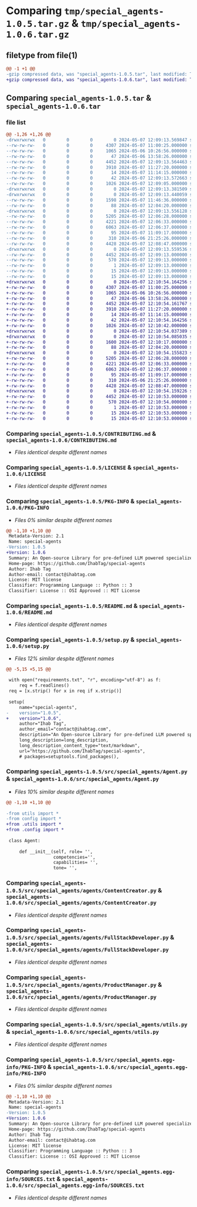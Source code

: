 # Comparing `tmp/special_agents-1.0.5.tar.gz` & `tmp/special_agents-1.0.6.tar.gz`

## filetype from file(1)

```diff
@@ -1 +1 @@
-gzip compressed data, was "special_agents-1.0.5.tar", last modified: Tue May  7 12:09:13 2024, max compression
+gzip compressed data, was "special_agents-1.0.6.tar", last modified: Tue May  7 12:10:54 2024, max compression
```

## Comparing `special_agents-1.0.5.tar` & `special_agents-1.0.6.tar`

### file list

```diff
@@ -1,26 +1,26 @@
-drwxrwxrwx   0        0        0        0 2024-05-07 12:09:13.569847 special_agents-1.0.5/
--rw-rw-rw-   0        0        0     4307 2024-05-07 11:00:25.000000 special_agents-1.0.5/CONTRIBUTING.md
--rw-rw-rw-   0        0        0     1065 2024-05-06 10:26:56.000000 special_agents-1.0.5/LICENSE
--rw-rw-rw-   0        0        0       47 2024-05-06 13:58:26.000000 special_agents-1.0.5/MANIFEST.in
--rw-rw-rw-   0        0        0     4452 2024-05-07 12:09:13.564463 special_agents-1.0.5/PKG-INFO
--rw-rw-rw-   0        0        0     3910 2024-05-07 11:27:20.000000 special_agents-1.0.5/README.md
--rw-rw-rw-   0        0        0       14 2024-05-07 11:14:15.000000 special_agents-1.0.5/requirements.txt
--rw-rw-rw-   0        0        0       42 2024-05-07 12:09:13.572663 special_agents-1.0.5/setup.cfg
--rw-rw-rw-   0        0        0     1026 2024-05-07 12:09:05.000000 special_agents-1.0.5/setup.py
-drwxrwxrwx   0        0        0        0 2024-05-07 12:09:13.381509 special_agents-1.0.5/src/
-drwxrwxrwx   0        0        0        0 2024-05-07 12:09:13.440059 special_agents-1.0.5/src/special_agents/
--rw-rw-rw-   0        0        0     1598 2024-05-07 11:46:36.000000 special_agents-1.0.5/src/special_agents/Agent.py
--rw-rw-rw-   0        0        0       88 2024-05-07 12:04:20.000000 special_agents-1.0.5/src/special_agents/__init__.py
-drwxrwxrwx   0        0        0        0 2024-05-07 12:09:13.556128 special_agents-1.0.5/src/special_agents/agents/
--rw-rw-rw-   0        0        0     5205 2024-05-07 12:06:28.000000 special_agents-1.0.5/src/special_agents/agents/ContentCreator.py
--rw-rw-rw-   0        0        0     4221 2024-05-07 12:06:33.000000 special_agents-1.0.5/src/special_agents/agents/FullStackDeveloper.py
--rw-rw-rw-   0        0        0     6063 2024-05-07 12:06:37.000000 special_agents-1.0.5/src/special_agents/agents/ProductManager.py
--rw-rw-rw-   0        0        0       95 2024-05-07 11:09:17.000000 special_agents-1.0.5/src/special_agents/agents/__init__.py
--rw-rw-rw-   0        0        0      310 2024-05-06 21:25:26.000000 special_agents-1.0.5/src/special_agents/config.py
--rw-rw-rw-   0        0        0     4428 2024-05-07 12:08:47.000000 special_agents-1.0.5/src/special_agents/utils.py
-drwxrwxrwx   0        0        0        0 2024-05-07 12:09:13.559536 special_agents-1.0.5/src/special_agents.egg-info/
--rw-rw-rw-   0        0        0     4452 2024-05-07 12:09:13.000000 special_agents-1.0.5/src/special_agents.egg-info/PKG-INFO
--rw-rw-rw-   0        0        0      570 2024-05-07 12:09:13.000000 special_agents-1.0.5/src/special_agents.egg-info/SOURCES.txt
--rw-rw-rw-   0        0        0        1 2024-05-07 12:09:13.000000 special_agents-1.0.5/src/special_agents.egg-info/dependency_links.txt
--rw-rw-rw-   0        0        0       15 2024-05-07 12:09:13.000000 special_agents-1.0.5/src/special_agents.egg-info/requires.txt
--rw-rw-rw-   0        0        0       15 2024-05-07 12:09:13.000000 special_agents-1.0.5/src/special_agents.egg-info/top_level.txt
+drwxrwxrwx   0        0        0        0 2024-05-07 12:10:54.164256 special_agents-1.0.6/
+-rw-rw-rw-   0        0        0     4307 2024-05-07 11:00:25.000000 special_agents-1.0.6/CONTRIBUTING.md
+-rw-rw-rw-   0        0        0     1065 2024-05-06 10:26:56.000000 special_agents-1.0.6/LICENSE
+-rw-rw-rw-   0        0        0       47 2024-05-06 13:58:26.000000 special_agents-1.0.6/MANIFEST.in
+-rw-rw-rw-   0        0        0     4452 2024-05-07 12:10:54.161767 special_agents-1.0.6/PKG-INFO
+-rw-rw-rw-   0        0        0     3910 2024-05-07 11:27:20.000000 special_agents-1.0.6/README.md
+-rw-rw-rw-   0        0        0       14 2024-05-07 11:14:15.000000 special_agents-1.0.6/requirements.txt
+-rw-rw-rw-   0        0        0       42 2024-05-07 12:10:54.164256 special_agents-1.0.6/setup.cfg
+-rw-rw-rw-   0        0        0     1026 2024-05-07 12:10:42.000000 special_agents-1.0.6/setup.py
+drwxrwxrwx   0        0        0        0 2024-05-07 12:10:54.037389 special_agents-1.0.6/src/
+drwxrwxrwx   0        0        0        0 2024-05-07 12:10:54.085035 special_agents-1.0.6/src/special_agents/
+-rw-rw-rw-   0        0        0     1600 2024-05-07 12:10:17.000000 special_agents-1.0.6/src/special_agents/Agent.py
+-rw-rw-rw-   0        0        0       88 2024-05-07 12:04:20.000000 special_agents-1.0.6/src/special_agents/__init__.py
+drwxrwxrwx   0        0        0        0 2024-05-07 12:10:54.155823 special_agents-1.0.6/src/special_agents/agents/
+-rw-rw-rw-   0        0        0     5205 2024-05-07 12:06:28.000000 special_agents-1.0.6/src/special_agents/agents/ContentCreator.py
+-rw-rw-rw-   0        0        0     4221 2024-05-07 12:06:33.000000 special_agents-1.0.6/src/special_agents/agents/FullStackDeveloper.py
+-rw-rw-rw-   0        0        0     6063 2024-05-07 12:06:37.000000 special_agents-1.0.6/src/special_agents/agents/ProductManager.py
+-rw-rw-rw-   0        0        0       95 2024-05-07 11:09:17.000000 special_agents-1.0.6/src/special_agents/agents/__init__.py
+-rw-rw-rw-   0        0        0      310 2024-05-06 21:25:26.000000 special_agents-1.0.6/src/special_agents/config.py
+-rw-rw-rw-   0        0        0     4428 2024-05-07 12:08:47.000000 special_agents-1.0.6/src/special_agents/utils.py
+drwxrwxrwx   0        0        0        0 2024-05-07 12:10:54.159226 special_agents-1.0.6/src/special_agents.egg-info/
+-rw-rw-rw-   0        0        0     4452 2024-05-07 12:10:53.000000 special_agents-1.0.6/src/special_agents.egg-info/PKG-INFO
+-rw-rw-rw-   0        0        0      570 2024-05-07 12:10:54.000000 special_agents-1.0.6/src/special_agents.egg-info/SOURCES.txt
+-rw-rw-rw-   0        0        0        1 2024-05-07 12:10:53.000000 special_agents-1.0.6/src/special_agents.egg-info/dependency_links.txt
+-rw-rw-rw-   0        0        0       15 2024-05-07 12:10:53.000000 special_agents-1.0.6/src/special_agents.egg-info/requires.txt
+-rw-rw-rw-   0        0        0       15 2024-05-07 12:10:53.000000 special_agents-1.0.6/src/special_agents.egg-info/top_level.txt
```

### Comparing `special_agents-1.0.5/CONTRIBUTING.md` & `special_agents-1.0.6/CONTRIBUTING.md`

 * *Files identical despite different names*

### Comparing `special_agents-1.0.5/LICENSE` & `special_agents-1.0.6/LICENSE`

 * *Files identical despite different names*

### Comparing `special_agents-1.0.5/PKG-INFO` & `special_agents-1.0.6/PKG-INFO`

 * *Files 0% similar despite different names*

```diff
@@ -1,10 +1,10 @@
 Metadata-Version: 2.1
 Name: special-agents
-Version: 1.0.5
+Version: 1.0.6
 Summary: An Open-source Library for pre-defined LLM powered specialized agents
 Home-page: https://github.com/IhabTag/special-agents
 Author: Ihab Tag
 Author-email: contact@ihabtag.com
 License: MIT license
 Classifier: Programming Language :: Python :: 3
 Classifier: License :: OSI Approved :: MIT License
```

### Comparing `special_agents-1.0.5/README.md` & `special_agents-1.0.6/README.md`

 * *Files identical despite different names*

### Comparing `special_agents-1.0.5/setup.py` & `special_agents-1.0.6/setup.py`

 * *Files 12% similar despite different names*

```diff
@@ -5,15 +5,15 @@
     
 with open("requirements.txt", "r", encoding="utf-8") as f:
     req = f.readlines()
 req = [x.strip() for x in req if x.strip()]
 
 setup(
     name="special-agents", 
-    version="1.0.5",
+    version="1.0.6",
     author="Ihab Tag",
     author_email="contact@ihabtag.com",
     description="An Open-source Library for pre-defined LLM powered specialized agents",
     long_description=long_description,
     long_description_content_type="text/markdown",
     url="https://github.com/IhabTag/special-agents",
     # packages=setuptools.find_packages(),
```

### Comparing `special_agents-1.0.5/src/special_agents/Agent.py` & `special_agents-1.0.6/src/special_agents/Agent.py`

 * *Files 10% similar despite different names*

```diff
@@ -1,10 +1,10 @@
 
-from utils import *
-from config import *
+from .utils import *
+from .config import *
 
 class Agent:
 
     def __init__(self, role= '', 
                  competencies='', 
                  capabilities= '',
                  tone= '',
```

### Comparing `special_agents-1.0.5/src/special_agents/agents/ContentCreator.py` & `special_agents-1.0.6/src/special_agents/agents/ContentCreator.py`

 * *Files identical despite different names*

### Comparing `special_agents-1.0.5/src/special_agents/agents/FullStackDeveloper.py` & `special_agents-1.0.6/src/special_agents/agents/FullStackDeveloper.py`

 * *Files identical despite different names*

### Comparing `special_agents-1.0.5/src/special_agents/agents/ProductManager.py` & `special_agents-1.0.6/src/special_agents/agents/ProductManager.py`

 * *Files identical despite different names*

### Comparing `special_agents-1.0.5/src/special_agents/utils.py` & `special_agents-1.0.6/src/special_agents/utils.py`

 * *Files identical despite different names*

### Comparing `special_agents-1.0.5/src/special_agents.egg-info/PKG-INFO` & `special_agents-1.0.6/src/special_agents.egg-info/PKG-INFO`

 * *Files 0% similar despite different names*

```diff
@@ -1,10 +1,10 @@
 Metadata-Version: 2.1
 Name: special-agents
-Version: 1.0.5
+Version: 1.0.6
 Summary: An Open-source Library for pre-defined LLM powered specialized agents
 Home-page: https://github.com/IhabTag/special-agents
 Author: Ihab Tag
 Author-email: contact@ihabtag.com
 License: MIT license
 Classifier: Programming Language :: Python :: 3
 Classifier: License :: OSI Approved :: MIT License
```

### Comparing `special_agents-1.0.5/src/special_agents.egg-info/SOURCES.txt` & `special_agents-1.0.6/src/special_agents.egg-info/SOURCES.txt`

 * *Files identical despite different names*


